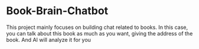 # Book-Brain-Chatbot
This project mainly focuses on building chat related to books. In this case, you can talk about this book as much as you want, giving the address of the book. And AI will analyze it for you
